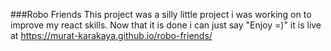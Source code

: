 ###Robo Friends
This project was a silly little project i was working on to improve my react skills. Now that it is done i can just say "Enjoy =)"
it is live at https://murat-karakaya.github.io/robo-friends/
